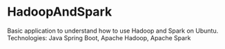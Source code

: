 # HadoopAndSpark
 Basic application to understand how to use Hadoop and Spark on Ubuntu.
 Technologies: Java Spring Boot, Apache Hadoop, Apache Spark

